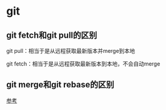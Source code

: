 # git

## git fetch和git pull的区别

git pull：相当于是从远程获取最新版本并merge到本地

git fetch：相当于是从远程获取最新版本到本地，不会自动merge

## git merge和git rebase的区别

[参考](https://zhuanlan.zhihu.com/p/75499871)